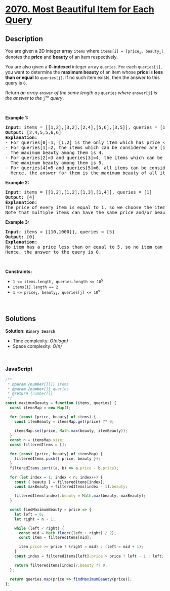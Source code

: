 # [2070. Most Beautiful Item for Each Query](https://leetcode.com/problems/most-beautiful-item-for-each-query)

## Description

<div class="elfjS" data-track-load="description_content"><p>You are given a 2D integer array <code>items</code> where <code>items[i] = [price<sub>i</sub>, beauty<sub>i</sub>]</code> denotes the <strong>price</strong> and <strong>beauty</strong> of an item respectively.</p>

<p>You are also given a <strong>0-indexed</strong> integer array <code>queries</code>. For each <code>queries[j]</code>, you want to determine the <strong>maximum beauty</strong> of an item whose <strong>price</strong> is <strong>less than or equal</strong> to <code>queries[j]</code>. If no such item exists, then the answer to this query is <code>0</code>.</p>

<p>Return <em>an array </em><code>answer</code><em> of the same length as </em><code>queries</code><em> where </em><code>answer[j]</code><em> is the answer to the </em><code>j<sup>th</sup></code><em> query</em>.</p>

<p>&nbsp;</p>
<p><strong class="example">Example 1:</strong></p>

<pre><strong>Input:</strong> items = [[1,2],[3,2],[2,4],[5,6],[3,5]], queries = [1,2,3,4,5,6]
<strong>Output:</strong> [2,4,5,5,6,6]
<strong>Explanation:</strong>
- For queries[0]=1, [1,2] is the only item which has price &lt;= 1. Hence, the answer for this query is 2.
- For queries[1]=2, the items which can be considered are [1,2] and [2,4]. 
  The maximum beauty among them is 4.
- For queries[2]=3 and queries[3]=4, the items which can be considered are [1,2], [3,2], [2,4], and [3,5].
  The maximum beauty among them is 5.
- For queries[4]=5 and queries[5]=6, all items can be considered.
  Hence, the answer for them is the maximum beauty of all items, i.e., 6.
</pre>

<p><strong class="example">Example 2:</strong></p>

<pre><strong>Input:</strong> items = [[1,2],[1,2],[1,3],[1,4]], queries = [1]
<strong>Output:</strong> [4]
<strong>Explanation:</strong> 
The price of every item is equal to 1, so we choose the item with the maximum beauty 4. 
Note that multiple items can have the same price and/or beauty.  
</pre>

<p><strong class="example">Example 3:</strong></p>

<pre><strong>Input:</strong> items = [[10,1000]], queries = [5]
<strong>Output:</strong> [0]
<strong>Explanation:</strong>
No item has a price less than or equal to 5, so no item can be chosen.
Hence, the answer to the query is 0.
</pre>

<p>&nbsp;</p>
<p><strong>Constraints:</strong></p>

<ul>
	<li><code>1 &lt;= items.length, queries.length &lt;= 10<sup>5</sup></code></li>
	<li><code>items[i].length == 2</code></li>
	<li><code>1 &lt;= price<sub>i</sub>, beauty<sub>i</sub>, queries[j] &lt;= 10<sup>9</sup></code></li>
</ul>
</div>

<p>&nbsp;</p>

## Solutions

**Solution: `Binary Search`**

- Time complexity: <em>O(nlogn)</em>
- Space complexity: <em>O(n)</em>

<p>&nbsp;</p>

### **JavaScript**

```js
/**
 * @param {number[][]} items
 * @param {number[]} queries
 * @return {number[]}
 */
const maximumBeauty = function (items, queries) {
  const itemsMap = new Map();

  for (const [price, beauty] of items) {
    const itemBeauty = itemsMap.get(price) ?? 0;

    itemsMap.set(price, Math.max(beauty, itemBeauty));
  }
  const n = itemsMap.size;
  const filteredItems = [];

  for (const [price, beauty] of itemsMap) {
    filteredItems.push({ price, beauty });
  }
  filteredItems.sort((a, b) => a.price - b.price);

  for (let index = 1; index < n; index++) {
    const { beauty } = filteredItems[index];
    const maxBeauty = filteredItems[index - 1].beauty;

    filteredItems[index].beauty = Math.max(beauty, maxBeauty);
  }

  const findMaximumBeauty = price => {
    let left = 0;
    let right = n - 1;

    while (left < right) {
      const mid = Math.floor((left + right) / 2);
      const item = filteredItems[mid];

      item.price >= price ? (right = mid) : (left = mid + 1);
    }
    const index = filteredItems[left].price > price ? left - 1 : left;

    return filteredItems[index]?.beauty ?? 0;
  };

  return queries.map(price => findMaximumBeauty(price));
};
```
